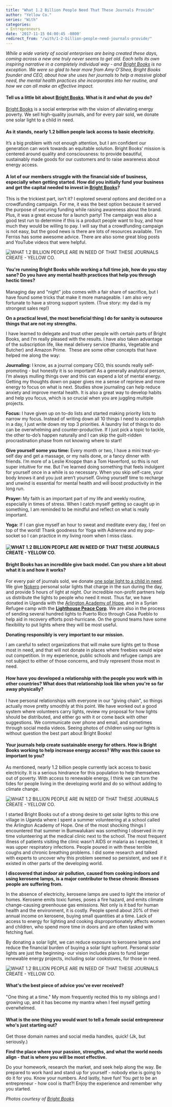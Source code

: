 ```yaml
---
title: "What 1.2 Billion People Need That These Journals Provide"
author: "Yellow Co."
series: "With"
categories:
- Entrepreneurs
date: '2017-11-15 04:00:45 -0800'
redirect_from: "/with/1-2-billion-people-need-journals-provide/"
---
```


_While a wide variety of social enterprises are being created these days, coming across a new one truly never seems to get old. Each tells its own inspiring narrative in a completely individual way - and [Bright Books](https://www.shopbrightbooks.com/) is no exception. We were so glad to hear more from Amy O'Shea, Bright Books founder and CEO, about how she uses her journals to help a massive global need, the mental health practices she incorporates into her routine, and how we can all make an effective impact._

#### Tell us a little bit about [Bright Books](https://www.shopbrightbooks.com/). What is it and what do you do?

[Bright Books](https://www.shopbrightbooks.com/) is a social enterprise with the vision of alleviating energy poverty. We sell high-quality journals, and for every pair sold, we donate one solar light to a child in need.

#### As it stands, nearly 1.2 billion people lack access to basic electricity.

It’s a big problem with not enough attention, but I am confident our generation can work towards an equitable solution. Bright Books’ mission is centered around quality and consciousness: to provide beautiful, sustainably made goods for our customers and to raise awareness about energy access.

#### A lot of our members struggle with the financial side of business, especially when getting started. How did you initially fund your business and get the capital needed to invest in [Bright Books](https://www.shopbrightbooks.com/)?

This is the trickiest part, isn’t it? I explored several options and decided on a crowdfunding campaign. For me, it was the best option because it served the purpose of securing funding while raising awareness about the brand. Plus, it was a great excuse for a launch party! The campaign was also a good test run to determine if this is a product people want to buy, and how much they would be willing to pay. I will say that a crowdfunding campaign is not easy, but the good news is there are lots of resources available. Tim Ferriss has some awesome advice. There are also some great blog posts and YouTube videos that were helpful.

![WHAT 1.2 BILLION PEOPLE ARE IN NEED OF THAT THESE JOURNALS CREATE - YELLOW CO.](http://yellowco.co/wp-content/uploads/2017/11/Blue-on-cork.jpg)

#### You're running Bright Books while working a full time job, how do you stay sane? Do you have any mental health practices that help you through hectic times?

Managing day and "night" jobs comes with a fair share of sacrifice, but I have found some tricks that make it more manageable. I am also very fortunate to have a strong support system. (True story: my dad is my strongest sales rep!)

**On a practical level, the most beneficial thing I do for sanity is outsource things that are not my strengths.**

I have learned to delegate and trust other people with certain parts of Bright Books, and I’m really pleased with the results. I have also taken advantage of the subscription life, like meal delivery service (thanks, Vegetable and Butcher) and Amazon Prime.  These are some other concepts that have helped me along the way:

**Journaling:** I know, as a journal company CEO, this sounds really self-promoting - but honestly it is so important! As a generally analytical person, I’m always mulling things over and this can expend a lot of mental energy. Getting my thoughts down on paper gives me a sense of reprieve and more energy to focus on what is next. Studies show journaling can help reduce anxiety and improve mental health. It is also a great way to develop habits and help you focus, which is so crucial when you are juggling multiple projects.

**Focus:** I have given up on to-do lists and started making priority lists to narrow my focus. Instead of writing down all 10 things I need to accomplish in a day, I just write down my top 3 priorities. A laundry list of things to do can be overwhelming and counter-productive. If I just pick a topic to tackle, the other to-do’s happen naturally and I can skip the guilt-ridden procrastination phase from not knowing where to start!

**Give yourself some you time:** Every month or two, I have a mini treat-yo-self day and get a massage, or my nails done, or a fancy dinner with friends. I’m more of a Leslie Knoppe than a Tom Haverford, so this is not super intuitive for me. But I’ve learned doing something that feels indulgent for yourself once in a while is so necessary. When you skip self-care, your body knows it and you just aren’t yourself. Giving yourself time to recharge and unwind is essential for mental health and will boost productivity in the long run.

**Prayer:** My faith is an important part of my life and weekly routine, especially in times of stress. When I catch myself getting so caught up in something, I am reminded to be mindful and reflect on what is really important.

**Yoga:** If I can give myself an hour to sweat and meditate every day, I feel on top of the world! Thank goodness for Yoga with Adrienne and my pop-socket so I can practice in my living room when I miss class.

#### ![WHAT 1.2 BILLION PEOPLE ARE IN NEED OF THAT THESE JOURNALS CREATE - YELLOW CO.](http://yellowco.co/wp-content/uploads/2017/11/Bright-Books-2.jpg)

#### Bright Books has an incredible give back model. Can you share a bit about what it is and how it works?

For every pair of journals sold, we donate [one solar light to a child in need](https://www.shopbrightbooks.com/lights). We give [Nokero](http://www.nokero.com/) personal solar lights that charge in the sun during the day, and provide 5 hours of light at night. Our incredible non-profit partners help us distribute the lights to people who need it most. Thus far, we have donated in Uganda with the [Arlington Academy of Hope](http://aahuganda.org/2017/03/01/experience-aah-led-start-bright-books/), and in a Syrian Refugee camp with the **[Lighthouse Peace Corp](https://childrenofbeqaa.tumblr.com/page/2)**. We are also in the process of sending several hundred lights to Puerto Rico through Casa Pueblo to help aid in recovery efforts post-hurricane. On the ground teams have some flexibility to put lights where they will be most useful.

**Donating responsibly is very important to our mission.**

I am careful to select organizations that will make sure lights get to those most in need, and that will not donate in places where freebies would wipe out competition. In my experience, public schools and refugee camps are not subject to either of those concerns, and truly represent those most in need.

#### How have you developed a relationship with the people you work with in other countries? What does that relationship look like when you're so far away physically?

I have personal relationships with everyone in our "giving chain", so things actually move pretty smoothly at this point. We have worked out a good system where volunteers carry lights, review my proposal for how lights should be distributed, and either go with it or come back with other suggestions. We communicate over phone and email, and sometimes through social media videos. Seeing photos of children using our lights is without question the best part about Bright Books!

#### Your journals help create sustainable energy for others. How is Bright Books working to help increase energy access? Why was this cause so important to you?

As mentioned, nearly 1.2 billion people currently lack access to basic electricity. It is a serious hindrance for this population to help themselves out of poverty. With access to renewable energy, I think we can turn the tides for people living in the developing world and do so without adding to climate change.

![WHAT 1.2 BILLION PEOPLE ARE IN NEED OF THAT THESE JOURNALS CREATE - YELLOW CO.](http://yellowco.co/wp-content/uploads/2017/11/Aisha-kerosene-lamp-2.jpg)

I started Bright Books out of a strong desire to get solar lights to this one village in Uganda where I spent a summer volunteering at a school called the Arlington Academy of Hope. One of the most shocking things I encountered that summer in Bumwalukani was something I observed in my time volunteering at the medical clinic next to the school. The most frequent illness of patients visiting the clinic wasn’t AIDS or malaria as I expected, it was upper respiratory infections. People poured in with these terrible coughs and chronic breathing problems. I did some research and talked with experts to uncover why this problem seemed so persistent, and see if it existed in other parts of the developing world.

**I discovered that _indoor_ air pollution, caused from cooking indoors and using kerosene lamps, is a major contributor to these chronic illnesses people are suffering from.**

In the absence of electricity, kerosene lamps are used to light the interior of homes. Kerosene emits toxic fumes, poses a fire hazard, and emits climate change-causing greenhouse gas emissions. Not only is it bad for human health and the environment, it is costly. People spend about 20% of their annual income on kerosene, buying small quantities at a time. Lack of access to energy for lighting and cooking disproportionately affects women and children, who spend more time in doors and are often tasked with fetching fuel.

By donating a solar light, we can reduce exposure to kerosene lamps and reduce the financial burden of buying a solar light upfront. Personal solar lights are just the beginning- our vision includes plans to fund larger renewable energy projects, including solar cookstoves, for those in need.

![WHAT 1.2 BILLION PEOPLE ARE IN NEED OF THAT THESE JOURNALS CREATE - YELLOW CO.](http://yellowco.co/wp-content/uploads/2017/11/Amy-with-Pink.jpg)

#### What's the best piece of advice you've ever received?

"One thing at a time." My mom frequently recited this to my siblings and I growing up, and it has become my mantra when I feel myself getting overwhelmed.

#### What is the one thing you would want to tell a female social entrepreneur who's just starting out?

Get those domain names and social media handles, quick! (Jk, but seriously.)

**Find the place where your passion, strengths, and what the world needs align - that is where you will be most effective.**

Do your homework, research the market, and seek help along the way. Be prepared to work hard and stand up for yourself - nobody else is going to do it for you. Know your numbers. And lastly, have fun! You _get_ to be an entrepreneur - how cool is that?! Enjoy the experience and remember why you started.

_Photos courtesy of [Bright Books](https://www.shopbrightbooks.com/)_
